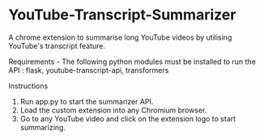 # YouTube-Transcript-Summarizer
A chrome extension to summarise long YouTube videos by utilising YouTube's transcript feature.

Requirements - The following python modules must be installed to run the API : flask, youtube-transcript-api, transformers

Instructions
1. Run app.py to start the summarizer API.
2. Load the custom extension into any Chromium browser.
3. Go to any YouTube video and click on the extension logo to start summarizing.
